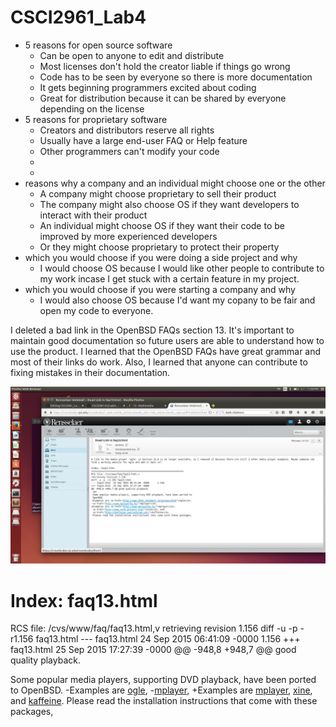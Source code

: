 # CSCI2961_Lab4

- 5 reasons for open source software
   - Can be open to anyone to edit and distribute
   - Most licenses don't hold the creator liable if things go wrong
   - Code has to be seen by everyone so there is more documentation
   - It gets beginning programmers excited about coding
   - Great for distribution because it can be shared by everyone depending on the license
- 5 reasons for proprietary software
   - Creators and distributors reserve all rights
   - Usually have a large end-user FAQ or Help feature
   - Other programmers can't modify your code
   - 
   - 
-  reasons why a company and an individual might choose one or the other
   - A company might choose proprietary to sell their product
   - The company might also choose OS if they want developers to interact with their product
   - An individual might choose OS if they want their code to be improved by more experienced developers
   - Or they might choose proprietary to protect their property
- which you would choose if you were doing a side project and why
   - I would choose OS because I would like other people to contribute to my work incase
     I get stuck with a certain feature in my project.
- which you would choose if you were starting a company and why
   - I would also choose OS because I'd want my copany to be fair and open my code to everyone.


I deleted a bad link in the OpenBSD FAQs section 13. It's important to maintain good documentation so future users are able to understand how to use the product. I learned that the OpenBSD FAQs have great grammar and most of their links do work. Also, I learned that anyone can contribute to fixing mistakes in their documentation.


![Image](https://github.com/sarahabrahamson/CSCI2961_Lab4/blob/master/emailtoOpenBSDtech.png?raw=true)


Index: faq13.html
===================================================================
RCS file: /cvs/www/faq/faq13.html,v
retrieving revision 1.156
diff -u -p -r1.156 faq13.html
--- faq13.html	24 Sep 2015 06:41:09 -0000	1.156
+++ faq13.html	25 Sep 2015 17:27:39 -0000
@@ -948,8 +948,7 @@ good quality playback.
 <p>
 Some popular media players, supporting DVD playback, have been ported to
 OpenBSD.
-Examples are <a href="http://www.dtek.chalmers.se/groups/dvd/">ogle</a>,
-<a href="http://www.mplayerhq.hu/">mplayer</a>,
+Examples are <a href="http://www.mplayerhq.hu/">mplayer</a>,
 <a href="http://www.xine-project.org/">xine</a>, and
 <a href="http://kaffeine.sourceforge.net/">kaffeine</a>.
 Please read the installation instructions that come with these packages,
